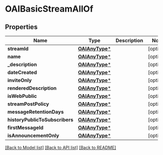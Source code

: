# OAIBasicStreamAllOf

## Properties
Name | Type | Description | Notes
------------ | ------------- | ------------- | -------------
**streamId** | [**OAIAnyType***](.md) |  | [optional] 
**name** | [**OAIAnyType***](.md) |  | [optional] 
**_description** | [**OAIAnyType***](.md) |  | [optional] 
**dateCreated** | [**OAIAnyType***](.md) |  | [optional] 
**inviteOnly** | [**OAIAnyType***](.md) |  | [optional] 
**renderedDescription** | [**OAIAnyType***](.md) |  | [optional] 
**isWebPublic** | [**OAIAnyType***](.md) |  | [optional] 
**streamPostPolicy** | [**OAIAnyType***](.md) |  | [optional] 
**messageRetentionDays** | [**OAIAnyType***](.md) |  | [optional] 
**historyPublicToSubscribers** | [**OAIAnyType***](.md) |  | [optional] 
**firstMessageId** | [**OAIAnyType***](.md) |  | [optional] 
**isAnnouncementOnly** | [**OAIAnyType***](.md) |  | [optional] 

[[Back to Model list]](../README.md#documentation-for-models) [[Back to API list]](../README.md#documentation-for-api-endpoints) [[Back to README]](../README.md)


